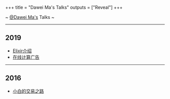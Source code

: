 +++
title = "Dawei Ma's Talks"
outputs = ["Reveal"]
+++

~ [@Dawei Ma's](https://bmpi.dev/about/) Talks ~

---

## 2019

- [Elixir介绍](./elixir/)
- [在线计算广告](https://www.bmpi.dev/money/what-is-internet-advertising/)

---

## 2016

- [小白的交易之路](https://www.bmpi.dev/money/road_to_trading/)
